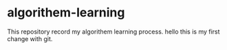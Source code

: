 # algorithem-learning
This repository record my algorithem learning process.
hello this is my first change with git.

